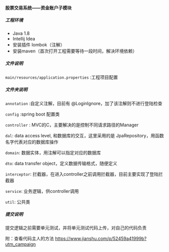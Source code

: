 #### 股票交易系统——资金账户子模块

##### 工程环境

+ Java 1.8
+ Intellij Idea
+ 安装插件 lombok（注解）
+ 安装maven（首次打开工程需要等待一段时间，解决环境依赖）

##### 文件说明

`main/resources/application.properties` :工程项目配置

##### 文件夹说明

`annotation` :自定义注解，目前有 @LoginIgnore，加了该注解则不进行登陆检查

`config` :spring boot 配置类

`controller` : MVC的C，主要解决的是控制不同请求路径的Manager

`dal`: data access level, 和数据库的交互，这里采用的是 JpaRepository，用函数名字代表对应的数据库操作

`domain`: 数据实体，用注解可以指定对应的数据库

`dto`: data transfer object，定义数据传输格式，随便定义

`interceptor`: 拦截器，在进入controller之前调用拦截器，目前主要实现了登陆拦截器

`service`: 业务逻辑，供controller调用

`util`: 公共类

##### 提交说明

提交逻辑之前需要单元测试，并将单元测试代码上传，对自己的代码负责

附：查看代码主人的方法
https://www.jianshu.com/p/52459a41999b?utm_campaign


